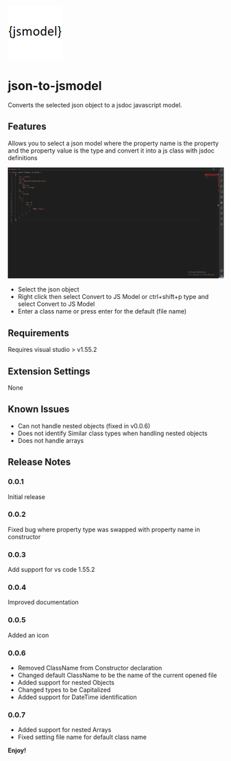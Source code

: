 ![](images/icon.png) 
# json-to-jsmodel

Converts the selected json object to a jsdoc javascript model.

## Features

Allows you to select a json model where the property name is the property and the property value is the type and convert it into a js class with jsdoc definitions

![demo](demo.gif)

- Select the json object
- Right click then select Convert to JS Model or ctrl+shift+p type and select Convert to JS Model
- Enter a class name or press enter for the default (file name)

## Requirements

Requires visual studio > v1.55.2

## Extension Settings

None

## Known Issues

- Can not handle nested objects (fixed in v0.0.6)
- Does not identify Similar class types when handling nested objects
- Does not handle arrays

## Release Notes

### 0.0.1

Initial release

### 0.0.2

Fixed bug where property type was swapped with property name in constructor

### 0.0.3

Add support for vs code 1.55.2

### 0.0.4

Improved documentation

### 0.0.5

Added an icon

### 0.0.6

- Removed ClassName from Constructor declaration
- Changed default ClassName to be the name of the current opened file
- Added support for nested Objects
- Changed types to be Capitalized
- Added support for DateTime identification

### 0.0.7

- Added support for nested Arrays
- Fixed setting file name for default class name

**Enjoy!**
